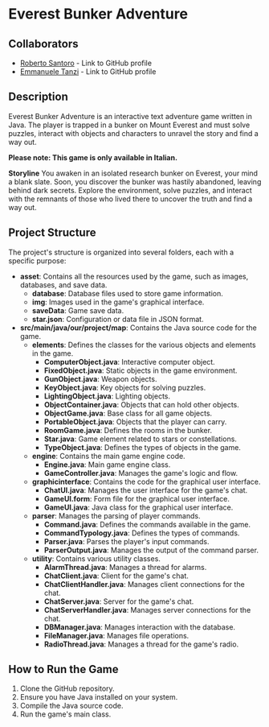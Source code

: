 # Everest Bunker Adventure

## Collaborators

* [Roberto Santoro](collaborator_profile_link_1) - Link to GitHub profile
* [Emmanuele Tanzi](collaborator_profile_link_2) - Link to GitHub profile


## Description

Everest Bunker Adventure is an interactive text adventure game written in Java. The player is trapped in a bunker on Mount Everest and must solve puzzles, interact with objects and characters to unravel the story and find a way out.

**Please note: This game is only available in Italian.**

**Storyline**
You awaken in an isolated research bunker on Everest, your mind a blank slate. Soon, you discover the bunker was hastily abandoned, leaving behind dark secrets. Explore the environment, solve puzzles, and interact with the remnants of those who lived there to uncover the truth and find a way out.

## Project Structure

The project's structure is organized into several folders, each with a specific purpose:

* **asset**: Contains all the resources used by the game, such as images, databases, and save data.
    * **database**: Database files used to store game information.
    * **img**: Images used in the game's graphical interface.
    * **saveData**: Game save data.
    * **star.json**: Configuration or data file in JSON format.
* **src/main/java/our/project/map**: Contains the Java source code for the game.
    * **elements**: Defines the classes for the various objects and elements in the game.
        * **ComputerObject.java**: Interactive computer object.
        * **FixedObject.java**: Static objects in the game environment.
        * **GunObject.java**: Weapon objects.
        * **KeyObject.java**: Key objects for solving puzzles.
        * **LightingObject.java**: Lighting objects.
        * **ObjectContainer.java**: Objects that can hold other objects.
        * **ObjectGame.java**: Base class for all game objects.
        * **PortableObject.java**: Objects that the player can carry.
        * **RoomGame.java**: Defines the rooms in the bunker.
        * **Star.java**: Game element related to stars or constellations.
        * **TypeObject.java**: Defines the types of objects in the game.
    * **engine**: Contains the main game engine code.
        * **Engine.java**: Main game engine class.
        * **GameController.java**: Manages the game's logic and flow.
    * **graphicinterface**: Contains the code for the graphical user interface.
        * **ChatUl.java**: Manages the user interface for the game's chat.
        * **GameUl.form**: Form file for the graphical user interface.
        * **GameUl.java**: Java class for the graphical user interface.
    * **parser**: Manages the parsing of player commands.
        * **Command.java**: Defines the commands available in the game.
        * **CommandTypology.java**: Defines the types of commands.
        * **Parser.java**: Parses the player's input commands.
        * **ParserOutput.java**: Manages the output of the command parser.
    * **utility**: Contains various utility classes.
        * **AlarmThread.java**: Manages a thread for alarms.
        * **ChatClient.java**: Client for the game's chat.
        * **ChatClientHandler.java**: Manages client connections for the chat.
        * **ChatServer.java**: Server for the game's chat.
        * **ChatServerHandler.java**: Manages server connections for the chat.
        * **DBManager.java**: Manages interaction with the database.
        * **FileManager.java**: Manages file operations.
        * **RadioThread.java**: Manages a thread for the game's radio.

## How to Run the Game

1.  Clone the GitHub repository.
2.  Ensure you have Java installed on your system.
3.  Compile the Java source code.
4.  Run the game's main class.



